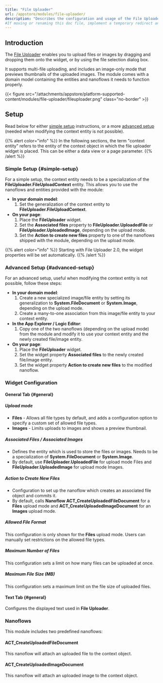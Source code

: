 ```yaml
---
title: "File Uploader"
url: /appstore/modules/file-uploader/
description: "Describes the configuration and usage of the File Uploader module, which is available in the Mendix Marketplace."
#If moving or renaming this doc file, implement a temporary redirect and let the respective team know they should update the URL in the product. See Mapping to Products for more details. 
---
```


## Introduction

The [File Uploader](https://marketplace.mendix.com/link/component/235351) enables you to upload files or images by dragging and dropping them onto the widget, or by using the file selection dialog box. 

It supports multi-file uploading, and includes an image-only mode that previews thumbnails of the uploaded images. The module comes with a domain model containing the entities and nanoflows it needs to function properly.

{{< figure src="/attachments/appstore/platform-supported-content/modules/file-uploader/fileuploader.png" class="no-border" >}}

## Setup

Read below for either [simple setup](#simple-setup) instructions, or a more [advanced setup](#advanced-setup)  (needed when modifying the context entity is not possible).

{{% alert color="info" %}}
In the following sections, the term "context entity" refers to the entity of the context object in which the file uploader widget is placed. This can be either a data view or a page parameter.
{{% /alert %}}

### Simple Setup {#simple-setup}

For a simple setup, the context entity needs to be a specialization of the **FileUploader.FileUploadContext** entity. This allows you to use the nanoflows and entities provided with the module:

* **In your domain model**: 
    1. Set the generalization of the context entity to **FileUploader.FileUploadContext**.
* **On your page**: 
    1. Place the **FileUploader** widget.
    1. Set the **Associated files** property to **FileUploader.UploadedFile** or **FileUploader.UploadedImage**, depending on the upload mode.
    1. Set the **Action to create new files** property to one of the nanoflows shipped with the module, depending on the upload mode.

{{% alert color="info" %}}
Starting with File Uploader 2.0, the widget properties will be set automatically.
{{% /alert %}}

### Advanced Setup {#advanced-setup}

For an advanced setup, useful when modifying the context entity is not possible, follow these steps:

* **In your domain model**: 
    1. Create a new specialized image/file entity by setting its generalization to **System.FileDocument** or **System.Image**, depending on the upload mode.
    1. Create a many-to-one association from this image/file entity to your context entity.
* **In the App Explorer / Logic Editor**:
    1. Copy one of the two nanoflows (depending on the upload mode) from the module and modify it to use your context entity and the newly created file/image entity.
* **On your page**: 
    1. Place the **FileUploader** widget.
    1. Set the widget property **Associated files** to the newly created file/image entity.
    1. Set the widget property **Action to create new files** to the modified nanoflow.

### Widget Configuration

#### General Tab {#general}

##### Upload mode

* **Files** - Allows all file types by default, and adds a configuration option to specify a custom set of allowed file types.
* **Images** - Limits uploads to images and shows a preview thumbnail.

##### Associated Files / Associated Images

* Defines the entity which is used to store the files or images. Needs to be a specialization of **System.FileDocument** or **System.Image**.
* By default, use **FileUploader.UploadedFile** for upload mode Files and **FileUploader.UploadedImage** for upload mode Images.

##### Action to Create New Files

* Configuration to set up the nanoflow which creates an associated file object and commits it.
* By default, calls **Nanoflow ACT_CreateUploadedFileDocument** for a **Files** upload mode and **ACT_CreateUploadedImageDocument** for an **Images** upload mode.

##### Allowed File Format

This configuration is only shown for the **Files** upload mode. Users can manually set restrictions on the allowed file types.

##### Maximum Number of Files

This configuration sets a limit on how many files can be uploaded at once.

##### Maximum File Size (MB)

This configuration sets a maximum limit on the file size of uploaded files.

#### Text Tab {#general}

Configures the displayed text used in **File Uploader**.

### Nanoflows

This module includes two predefined nanoflows:

#### ACT_CreateUploadedFileDocument

This nanoflow will attach an uploaded file to the context object.

#### ACT_CreateUploadedImageDocument

This nanoflow will attach an uploaded image to the context object.


